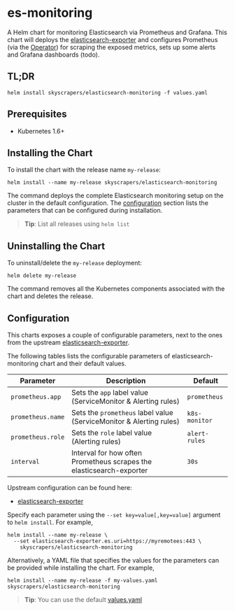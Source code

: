# es-monitoring

A Helm chart for monitoring Elasticsearch via Prometheus and Grafana. This chart will deploys the [elasticsearch-exporter](https://github.com/justwatchcom/elasticsearch_exporter) and configures Prometheus (via the [Operator](https://github.com/coreos/prometheus-operator)) for scraping the exposed metrics, sets up some alerts and Grafana dashboards (todo).

## TL;DR

```shell
helm install skyscrapers/elasticsearch-monitoring -f values.yaml
```

## Prerequisites

- Kubernetes 1.6+

## Installing the Chart

To install the chart with the release name `my-release`:

```shell
helm install --name my-release skyscrapers/elasticsearch-monitoring
```

The command deploys the complete Elasticsearch monitoring setup on the cluster in the default configuration. The [configuration](#configuration) section lists the parameters that can be configured during installation.

> **Tip**: List all releases using `helm list`

## Uninstalling the Chart

To uninstall/delete the `my-release` deployment:

```shell
helm delete my-release
```

The command removes all the Kubernetes components associated with the chart and deletes the release.

## Configuration

This charts exposes a couple of configurable parameters, next to the ones from the upstream [elasticsearch-exporter](https://github.com/justwatchcom/elasticsearch_exporter).

The following tables lists the configurable parameters of elasticsearch-monitoring chart and their default values.

Parameter | Description | Default
--- | --- | ---
`prometheus.app` | Sets the `app` label value (ServiceMonitor & Alerting rules) | `prometheus`
`prometheus.name` | Sets the `prometheus` label value (ServiceMonitor & Alerting rules) | `k8s-monitor`
`prometheus.role` | Sets the `role` label value (Alerting rules) | `alert-rules`
`interval` | Interval for how often Prometheus scrapes the elasticsearch-exporter | `30s`

Upstream configuration can be found here:

- [elasticsearch-exporter](https://github.com/kubernetes/charts/blob/master/stable/elasticsearch-exporter/README.md#configuration)

Specify each parameter using the `--set key=value[,key=value]` argument to `helm install`. For example,

```shell
helm install --name my-release \
  --set elasticsearch-exporter.es.uri=https://myremotees:443 \
    skyscrapers/elasticsearch-monitoring
```

Alternatively, a YAML file that specifies the values for the parameters can be provided while installing the chart. For example,

```shell
helm install --name my-release -f my-values.yaml skyscrapers/elasticsearch-monitoring
```

> **Tip**: You can use the default [values.yaml](values.yaml)

